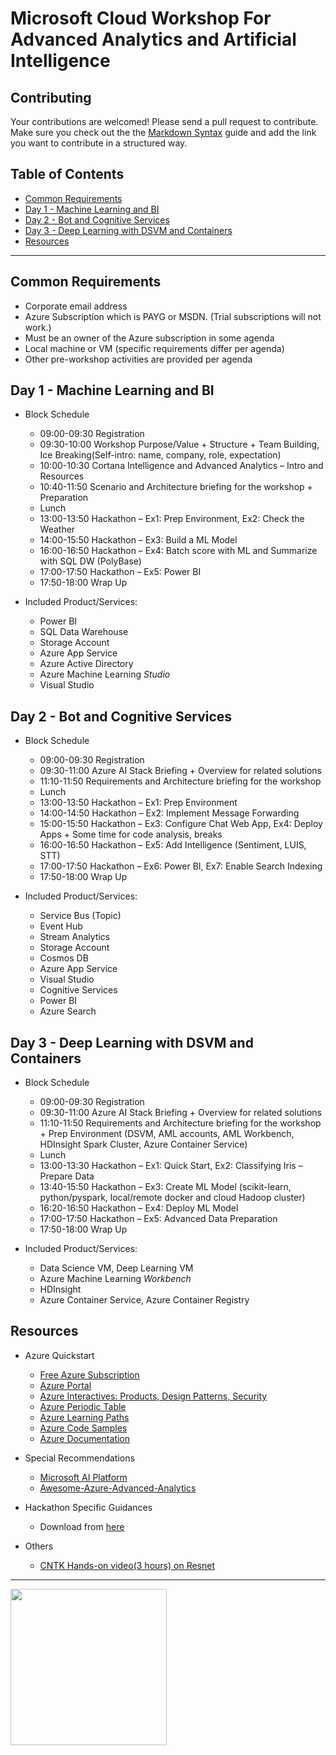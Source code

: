 # Microsoft Cloud Workshop For Advanced Analytics and Artificial Intelligence

## Contributing

Your contributions are welcomed! Please send a pull request to contribute. Make sure you check out the the [Markdown Syntax](https://guides.github.com/features/mastering-markdown/)
guide and add the link you want to contribute in a structured way.

## Table of Contents

- [Common Requirements](#common-requirements)
- [Day 1 - Machine Learning and BI](#day-1---machine-learning-and-bi)
- [Day 2 - Bot and Cognitive Services](#day-2---bot-and-cognitive-services)
- [Day 3 - Deep Learning with DSVM and Containers](#day-3---deep-learning-with-dsvm-and-containers)
- [Resources](#resources)


- - -

## Common Requirements
* Corporate email address
* Azure Subscription which is PAYG or MSDN. (Trial subscriptions will not work.)
* Must be an owner of the Azure subscription in some agenda
* Local machine or VM (specific requirements differ per agenda)
* Other pre-workshop activities are provided per agenda

 
## Day 1 - Machine Learning and BI
* Block Schedule
  * 09:00-09:30 Registration
  * 09:30-10:00 Workshop Purpose/Value + Structure + Team Building, Ice Breaking(Self-intro: name, company, role, expectation)
  * 10:00-10:30 Cortana Intelligence and Advanced Analytics – Intro and Resources
  * 10:40-11:50 Scenario and Architecture briefing for the workshop + Preparation
  * Lunch
  * 13:00-13:50 Hackathon – Ex1: Prep Environment, Ex2: Check the Weather
  * 14:00-15:50 Hackathon – Ex3: Build a ML Model
  * 16:00-16:50 Hackathon – Ex4: Batch score with ML and Summarize with SQL DW (PolyBase)
  * 17:00-17:50 Hackathon – Ex5: Power BI
  * 17:50-18:00 Wrap Up
 
* Included Product/Services:
  * Power BI
  * SQL Data Warehouse
  * Storage Account
  * Azure App Service
  * Azure Active Directory
  * Azure Machine Learning *Studio*
  * Visual Studio
 
 
## Day 2 - Bot and Cognitive Services
* Block Schedule
  * 09:00-09:30 Registration
  * 09:30-11:00 Azure AI Stack Briefing + Overview for related solutions
  * 11:10-11:50 Requirements and Architecture briefing for the workshop
  * Lunch
  * 13:00-13:50 Hackathon – Ex1: Prep Environment
  * 14:00-14:50 Hackathon – Ex2: Implement Message Forwarding
  * 15:00-15:50 Hackathon – Ex3: Configure Chat Web App, Ex4: Deploy Apps + Some time for code analysis, breaks
  * 16:00-16:50 Hackathon – Ex5: Add Intelligence (Sentiment, LUIS, STT)
  * 17:00-17:50 Hackathon – Ex6: Power BI,  Ex7: Enable Search Indexing
  * 17:50-18:00 Wrap Up
 
* Included Product/Services:
  * Service Bus (Topic)
  * Event Hub
  * Stream Analytics
  * Storage Account
  * Cosmos DB
  * Azure App Service
  * Visual Studio
  * Cognitive Services
  * Power BI
  * Azure Search
 
 
## Day 3 - Deep Learning with DSVM and Containers
* Block Schedule
  * 09:00-09:30 Registration
  * 09:30-11:00 Azure AI Stack Briefing + Overview for related solutions
  * 11:10-11:50 Requirements and Architecture briefing for the workshop + Prep Environment
    (DSVM, AML accounts, AML Workbench, HDInsight Spark Cluster, Azure Container Service)
  * Lunch
  * 13:00-13:30 Hackathon – Ex1: Quick Start, Ex2: Classifying Iris – Prepare Data
  * 13:40-15:50 Hackathon – Ex3: Create ML Model
    (scikit-learn, python/pyspark, local/remote docker and cloud Hadoop cluster)
  * 16:20-16:50 Hackathon – Ex4: Deploy ML Model
  * 17:00-17:50 Hackathon – Ex5: Advanced Data Preparation
  * 17:50-18:00 Wrap Up
 
* Included Product/Services:
  * Data Science VM, Deep Learning VM
  * Azure Machine Learning *Workbench*
  * HDInsight
  * Azure Container Service, Azure Container Registry
 


## Resources
* Azure Quickstart
  * [Free Azure Subscription](https://azure.microsoft.com/en-us/free/)
  * [Azure Portal](https://portal.azure.com/)
  * [Azure Interactives: Products, Design Patterns, Security](http://azureinteractives.azurewebsites.net/)
  * [Azure Periodic Table](http://www.concurrency.com/landing/azure-periodic-table)
  * [Azure Learning Paths](https://azure.microsoft.com/en-us/documentation/learning-paths/)
  * [Azure Code Samples](https://azure.microsoft.com/en-us/documentation/samples/)
  * [Azure Documentation](https://docs.microsoft.com/en-us/azure/)

* Special Recommendations
  * [Microsoft AI Platform](https://www.microsoft.com/en-us/AI/ai-platform)
  * [Awesome-Azure-Advanced-Analytics](https://github.com/bensadeghi/Awesome-Azure-Advanced-Analytics)

* Hackathon Specific Guidances
  * Download from [here](https://1drv.ms/f/s!AqxpfqzT7_QjpdF66l0cS-L6D_ZpAQ)

* Others
  * [CNTK Hands-on video(3 hours) on Resnet](https://resnet.microsoft.com/video/38353)

 ---

<img width='250' src='../master/images/09%20keep%20calm%20and%20hands%20on.jpg'/>
